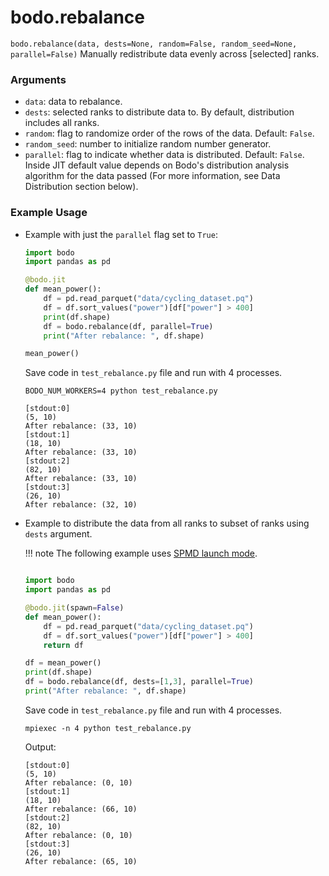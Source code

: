 # bodo.rebalance

`bodo.rebalance(data, dests=None, random=False, random_seed=None, parallel=False)`
Manually redistribute data evenly across [selected] ranks.

### Arguments

- `data`: data to rebalance.
- `dests`: selected ranks to distribute data to. By default, distribution includes all ranks.
- `random`: flag to randomize order of the rows of the data. Default: `False`.
- `random_seed`: number to initialize random number generator.
- `parallel`: flag to indicate whether data is distributed. Default: `False`. Inside JIT default value depends on Bodo's distribution analysis algorithm for the data passed (For more information, see Data Distribution section below).

### Example Usage

- Example with just the `parallel` flag set to `True`:

  ```py
  import bodo
  import pandas as pd

  @bodo.jit
  def mean_power():
      df = pd.read_parquet("data/cycling_dataset.pq")
      df = df.sort_values("power")[df["power"] > 400]
      print(df.shape)
      df = bodo.rebalance(df, parallel=True)
      print("After rebalance: ", df.shape)

  mean_power()
  ```

  Save code in `test_rebalance.py` file and run with 4 processes.

  ```shell
  BODO_NUM_WORKERS=4 python test_rebalance.py
  ```

  ```console
  [stdout:0]
  (5, 10)
  After rebalance: (33, 10)
  [stdout:1]
  (18, 10)
  After rebalance: (33, 10)
  [stdout:2]
  (82, 10)
  After rebalance: (33, 10)
  [stdout:3]
  (26, 10)
  After rebalance: (32, 10)
  ```

- Example to distribute the data from all ranks to subset of ranks using `dests` argument.

  !!! note
  The following example uses [SPMD launch mode](../../bodo_parallelism/bodo_parallelism_basics.md#spmd).

  ```py

  import bodo
  import pandas as pd

  @bodo.jit(spawn=False)
  def mean_power():
      df = pd.read_parquet("data/cycling_dataset.pq")
      df = df.sort_values("power")[df["power"] > 400]
      return df

  df = mean_power()
  print(df.shape)
  df = bodo.rebalance(df, dests=[1,3], parallel=True)
  print("After rebalance: ", df.shape)
  ```

  Save code in `test_rebalance.py` file and run with 4 processes.

  ```shell
  mpiexec -n 4 python test_rebalance.py
  ```

  Output:

  ```console
  [stdout:0]
  (5, 10)
  After rebalance: (0, 10)
  [stdout:1]
  (18, 10)
  After rebalance: (66, 10)
  [stdout:2]
  (82, 10)
  After rebalance: (0, 10)
  [stdout:3]
  (26, 10)
  After rebalance: (65, 10)
  ```
